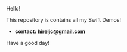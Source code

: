 Hello!


This repository is contains all my Swift Demos!

* **contact: hireljc@gmail.com**

Have a good day!
